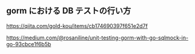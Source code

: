 ## gorm における DB テストの行い方

https://qiita.com/gold-kou/items/cb174690397f651e2d7f

https://medium.com/@rosaniline/unit-testing-gorm-with-go-sqlmock-in-go-93cbce1f6b5b
